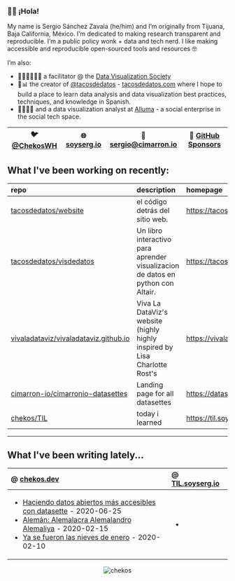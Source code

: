 ### 👋🏼 ¡Hola! 

My name is Sergio Sánchez Zavala (he/him) and I’m originally from Tijuana, Baja California, México. I’m dedicated to making research transparent and reproducible. I’m a public policy wonk + data and tech nerd. I like making accessible and reproducible open-sourced tools and resources 🤓

I’m also:

- 🧑🏼‍🎨🧑🏼‍🏫 a facilitator @ the [Data Visualization Society](https://datavisualizationsociety.com/)
- 🌮📊 the creator of [@tacosdedatos](https://twitter.com/tacosdedatos/) - [tacosdedatos.com](https://tacosdedatos.com/) where I hope to build a place to learn data analysis and data visualization best practices, techniques, and knowledge in Spanish.
- 🧑🏼‍🔬🎨 and a data visualization analyst at [Alluma](https://alluma.org/) - a social enterprise in the social tech space.

| 🐦 [@ChekosWH](https://www.twitter.com/chekoswh/) | 🌐 [soyserg.io](https://soyserg.io/) | 📧 sergio@cimarron.io | 💓 [GitHub Sponsors](https://github.com/sponsors/chekos) | 
|---|---|---|---|

## What I've been working on recently:
<!-- most_recent_repos -->
| repo                                                                                              | description                                                                     | homepage                                  |
|:--------------------------------------------------------------------------------------------------|:--------------------------------------------------------------------------------|:------------------------------------------|
| [tacosdedatos/website](https://github.com/tacosdedatos/website)                                   | el código detrás del sitio web.                                                 | https://tacosdedatos.com                  |
| [tacosdedatos/visdedatos](https://github.com/tacosdedatos/visdedatos)                             | Un libro interactivo para aprender visualizacion de datos en python con Altair. | https://tacosdedatos.github.io/visdedatos |
| [vivaladataviz/vivaladataviz.github.io](https://github.com/vivaladataviz/vivaladataviz.github.io) | Viva La DataViz's website (highly highly inspired by Lisa Charlotte Rost's      | https://vivaladataviz.com                 |
| [cimarron-io/cimarronio-datasettes](https://github.com/cimarron-io/cimarronio-datasettes)         | Landing page for all datasettes                                                 | https://datasettes.cimarron.io/           |
| [chekos/TIL](https://github.com/chekos/TIL)                                                       | today i learned                                                                 | https://til.soyserg.io/                   |
<!-- most_recent_repos -->
***
## What I've been writing lately...
<!-- most_recent_entries -->

|  @ [chekos.dev](https://chekos.dev/)   |   @ [TIL.soyserg.io](https://til.soyserg.io/) |
|:---------------------------------------|:----------------------------------------------|
|         <ul><li>[Haciendo datos abiertos más accesibles con datasette](https://chekos.dev/datasette/datos%20abiertos/2020/06/25/haciendo-datos-abiertos-mas-accesibles-con-datasette/) - 2020-06-25<li>[Alemán: Alemalacra Alemalandro Alemaliya](https://chekos.dev/hip%20hop/aleman/2020/02/15/aleman-alemaniaco-alemalandro-alemaliya/) - 2020-02-15<li>[Ya se fueron las nieves de enero](https://chekos.dev/personal/2020/02/10/las-nieves-de-enero/) - 2020-02-10</ul>         |             <ul><li></ul>            |

<!-- most_recent_entries -->

<p align="center"> <img src="https://github-readme-stats.vercel.app/api?username=chekos&show_icons=true" alt="chekos" /> </p>
